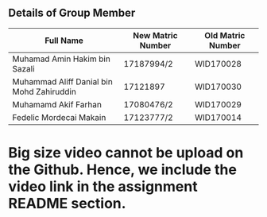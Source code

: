 ## Details of Group Member

|Full Name|  New Matric Number| Old Matric Number|
|--|--|--
| Muhamad Amin Hakim bin Sazali| 17187994/2 |WID170028
| Muhammad Aliff Danial bin Mohd Zahiruddin| 17121897 |WID170030
| Muhamamd Akif Farhan| 17080476/2 |WID170029
| Fedelic Mordecai Makain| 17123777/2 |WID170014

# Big size video cannot be upload on the Github. Hence, we include the video link in the assignment README section. 